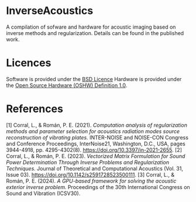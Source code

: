 # InverseAcoustics
A compilation of sofware and hardware for acoustic imaging based on inverse methods and regularization. Details can be found in the published work.

# Licences

Software is provided under the [BSD Licence](https://opensource.org/license?ls=BSD) Hardware is provided under the [Open Source Hardware (OSHW) Definition 1.0](https://www.oshwa.org/definition/).

# References
[1] Corral, L., \& Román, P. E. (2021). *Computation analysis of regularization methods and parameter selection for acoustics radiation modes source reconstruction of vibrating plates.* INTER-NOISE and NOISE-CON Congress and Conference Proceedings, InterNoise21, Washington, D.C., USA, pages 3944-4918, pp. 4295-4302(8). https://doi.org/10.3397/in-2021-2655.
[2] Corral, L., \& Román, P. E. (2023). *Vectorized Matrix Formulation for Sound Power Determination Through Inverse Problems and Regularization Techniques.* Journal of Theoretical and Computational Acoustics (Vol. 31, Issue 03). https://doi.org/10.1142/s2591728523500111.
[3] Corral, L., \& Román, P. E. (2024). *A GPU-based framework for solving the acoustic exterior inverse problem.* Proceedings of the 30th International Congress on Sound and Vibration (ICSV30).
